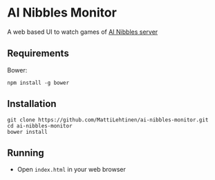 AI Nibbles Monitor
==================

A web based UI to watch games of [AI Nibbles server](https://github.com/MattiLehtinen/ai-nibbles-server)

Requirements
------------

Bower:
    
    npm install -g bower

Installation
------------

    git clone https://github.com/MattiLehtinen/ai-nibbles-monitor.git
	cd ai-nibbles-monitor
    bower install
    
Running
-------

* Open `index.html` in your web browser

